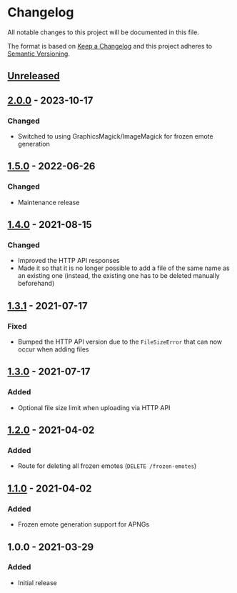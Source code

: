 # Changelog

All notable changes to this project will be documented in this file.

The format is based on [Keep a Changelog](https://keepachangelog.com/en/1.0.0/)
and this project adheres to
[Semantic Versioning](https://semver.org/spec/v2.0.0.html).

## [Unreleased]

## [2.0.0] - 2023-10-17

### Changed

+ Switched to using GraphicsMagick/ImageMagick for frozen emote generation

## [1.5.0] - 2022-06-26

### Changed

+ Maintenance release

## [1.4.0] - 2021-08-15

### Changed

+ Improved the HTTP API responses
+ Made it so that it is no longer possible to add a file of the same name as an
  existing one (instead, the existing one has to be deleted manually
  beforehand)

## [1.3.1] - 2021-07-17

### Fixed

+ Bumped the HTTP API version due to the `FileSizeError` that can now occur
  when adding files

## [1.3.0] - 2021-07-17

### Added

+ Optional file size limit when uploading via HTTP API

## [1.2.0] - 2021-04-02

### Added

+ Route for deleting all frozen emotes (`DELETE /frozen-emotes`)

## [1.1.0] - 2021-04-02

### Added

+ Frozen emote generation support for APNGs

## 1.0.0 - 2021-03-29

### Added

+ Initial release

[Unreleased]: https://github.com/mserajnik/emote-server/compare/2.0.0...develop
[2.0.0]: https://github.com/mserajnik/emote-server/compare/1.5.0...2.0.0
[1.5.0]: https://github.com/mserajnik/emote-server/compare/1.4.0...1.5.0
[1.4.0]: https://github.com/mserajnik/emote-server/compare/1.3.1...1.4.0
[1.3.1]: https://github.com/mserajnik/emote-server/compare/1.3.0...1.3.1
[1.3.0]: https://github.com/mserajnik/emote-server/compare/1.2.0...1.3.0
[1.2.0]: https://github.com/mserajnik/emote-server/compare/1.1.0...1.2.0
[1.1.0]: https://github.com/mserajnik/emote-server/compare/1.0.0...1.1.0

